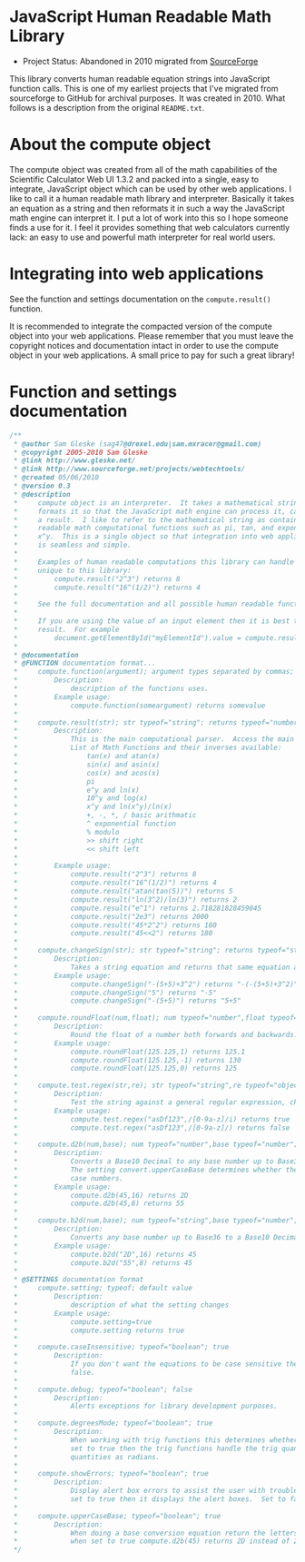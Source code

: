 # JavaScript Human Readable Math Library

* Project Status: Abandoned in 2010 migrated from [SourceForge][sf.net]

This library converts human readable equation strings into JavaScript function
calls.  This is one of my earliest projects that I've migrated from sourceforge
to GitHub for archival purposes.  It was created in 2010.  What follows is a
description from the original `README.txt`.

# About the compute object

The compute object was created from all of the math capabilities of the
Scientific Calculator Web UI 1.3.2 and packed into a single, easy to integrate,
JavaScript object which can be used by other web applications.  I like to call
it a human readable math library and interpreter.  Basically it takes an
equation as a string and then reformats it in such a way the JavaScript math
engine can interpret it.  I put a lot of work into this so I hope someone finds
a use for it.  I feel it provides something that web calculators currently lack:
an easy to use and powerful math interpreter for real world users.

# Integrating into web applications

See the function and settings documentation on the `compute.result()` function.

It is recommended to integrate the compacted version of the compute object into
your web applications.  Please remember that you must leave the copyright
notices and documentation intact in order to use the compute object in your web
applications.  A small price to pay for such a great library!

# Function and settings documentation

```javascript
/**
 * @author Sam Gleske (sag47@drexel.edu|sam.mxracer@gmail.com)
 * @copyright 2005-2010 Sam Gleske
 * @link http://www.gleske.net/
 * @link http://www.sourceforge.net/projects/webtechtools/
 * @created 05/06/2010
 * @version 0.3
 * @description
 *     compute object is an interpreter.  It takes a mathematical string and
 *     formats it so that the JavaScript math engine can process it, calculating
 *     a result.  I like to refer to the mathematical string as containing human
 *     readable math computational functions such as pi, tan, and exponentials
 *     x^y.  This is a single object so that integration into web applications
 *     is seamless and simple.
 *
 *     Examples of human readable computations this library can handle that are
 *     unique to this library:
 *         compute.result("2^3") returns 8
 *         compute.result("16^(1/2)") returns 4
 *
 *     See the full documentation and all possible human readable functions in the non-compact version of the compute object.
 *
 *     If you are using the value of an input element then it is best to convert the value to a string before computing the
 *     result.  For example
 *         document.getElementById("myElementId").value = compute.result(document.getElementById("myElementId").value.toString());
 *
 * @documentation
 * @FUNCTION documentation format...
 *     compute.function(argument); argument types separated by commas; return type
 *         Description:
 *             description of the functions uses.
 *         Example usage:
 *             compute.function(someargument) returns somevalue
 *
 *     compute.result(str); str typeof="string"; returns typeof="number"
 *         Description:
 *             This is the main computational parser.  Access the main functionality of the math library through this function.
 *             List of Math Functions and their inverses available:
 *                 tan(x) and atan(x)
 *                 sin(x) and asin(x)
 *                 cos(x) and acos(x)
 *                 pi
 *                 e^y and ln(x)
 *                 10^y and log(x)
 *                 x^y and ln(x^y)/ln(x)
 *                 +, -, *, / basic arithmatic
 *                 ^ exponential function
 *                 % modulo
 *                 >> shift right
 *                 << shift left
 *
 *         Example usage:
 *             compute.result("2^3") returns 8
 *             compute.result("16^(1/2)") returns 4
 *             compute.result("atan(tan(5))") returns 5
 *             compute.result("ln(3^2)/ln(3)") returns 2
 *             compute.result("e^1") returns 2.718281828459045
 *             compute.result("2e3") returns 2000
 *             compute.result("45*2^2") returns 180
 *             compute.result("45<<2") returns 180
 *
 *     compute.changeSign(str); str typeof="string"; returns typeof="string" or returns false
 *         Description:
 *             Takes a string equation and returns that same equation as a string wrapped with a negative value.
 *         Example usage:
 *             compute.changeSign("-(5+5)+3^2") returns "-(-(5+5)+3^2)"
 *             compute.changeSign("5") returns "-5"
 *             compute.changeSign("-(5+5)") returns "5+5"
 *
 *     compute.roundFloat(num,float); num typeof="number",float typeof="number"; returns typeof="number"
 *         Description:
 *             Round the float of a number both forwards and backwards.
 *         Example usage:
 *             compute.roundFloat(125.125,1) returns 125.1
 *             compute.roundFloat(125.125,-1) returns 130
 *             compute.roundFloat(125.125,0) returns 125
 *
 *     compute.test.regex(str,re); str typeof="string",re typeof="object"; returns typeof="boolean"
 *         Description:
 *             Test the string against a general regular expression, character by character.
 *         Example usage:
 *             compute.test.regex("asDf123",/[0-9a-z]/i) returns true
 *             compute.test.regex("asDf123",/[0-9a-z]/) returns false
 *
 *     compute.d2b(num,base); num typeof="number",base typeof="number";returns typeof="string" or returns false
 *         Description:
 *             Converts a Base10 Decimal to any base number up to Base36.  If conversion fails then it returns false.
 *             The setting convert.upperCaseBase determines whether the returned number will be in upper case or lower
 *             case numbers.
 *         Example usage:
 *             compute.d2b(45,16) returns 2D
 *             compute.d2b(45,8) returns 55
 *
 *     compute.b2d(num,base); num typeof="string",base typeof="number";returns typeof="string" or returns false
 *         Description:
 *             Converts any base number up to Base36 to a Base10 Decimal.  If conversion fails then it returns false.
 *         Example usage:
 *             compute.b2d("2D",16) returns 45
 *             compute.b2d("55",8) returns 45
 *
 * @SETTINGS documentation format
 *     compute.setting; typeof; default value
 *         Description:
 *             description of what the setting changes
 *         Example usage:
 *             compute.setting=true
 *             compute.setting returns true
 *
 *     compute.caseInsensitive; typeof="boolean"; true
 *         Description:
 *             If you don't want the equations to be case sensitive then set this option to true.  Otherwise set to
 *             false.
 *
 *     compute.debug; typeof="boolean"; false
 *         Description:
 *             Alerts exceptions for library development purposes.
 *
 *     compute.degreesMode; typeof="boolean"; true
 *         Description:
 *             When working with trig functions this determines whether they're handled as degrees or radians.  When
 *             set to true then the trig functions handle the trig quantities as degrees.  False will handle the trig
 *             quantities as radians.
 *
 *     compute.showErrors; typeof="boolean"; true
 *         Description:
 *             Display alert box errors to assist the user with troubleshooting their equation for computation.  When
 *             set to true then it displays the alert boxes.  Set to false to quiet the alerts
 *
 *     compute.upperCaseBase; typeof="boolean"; true
 *         Description:
 *             When doing a base conversion equation return the letters in all caps when set to true.  For example
 *             when set to true compute.d2b(45) returns 2D instead of 2d.
 */
```

[sf.net]: https://sourceforge.net/projects/webtechtools/files/JavaScript%20Human%20Readable%20Math%20Library/
